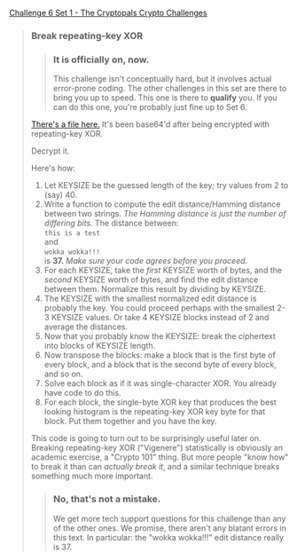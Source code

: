 [Challenge 6 Set 1 - The Cryptopals Crypto Challenges](https://cryptopals.com/sets/1/challenges/6)

> ### Break repeating-key XOR
>
> > ### It is officially on, now.
> > This challenge isn't conceptually hard, but it involves actual error-prone coding. The other challenges in this set are there to bring you up to speed. This one is there to **qualify** you. If you can do this one, you're probably just fine up to Set 6.
>
> [There's a file here.](https://cryptopals.com/static/challenge-data/6.txt) It's been base64'd after being encrypted with repeating-key XOR.
>
> Decrypt it.
>
> Here's how:
>
> 1.  Let KEYSIZE be the guessed length of the key; try values from 2 to (say) 40.
> 2.  Write a function to compute the edit distance/Hamming distance between two strings. _The Hamming distance is just the number of differing bits._ The distance between:\
>     `this is a test`\
>     and\
>     `wokka wokka!!!`\
>      is **37.** _Make sure your code agrees before you proceed._
> 3.  For each KEYSIZE, take the _first_ KEYSIZE worth of bytes, and the _second_ KEYSIZE worth of bytes, and find the edit distance between them. Normalize this result by dividing by KEYSIZE.
> 4.  The KEYSIZE with the smallest normalized edit distance is probably the key. You could proceed perhaps with the smallest 2-3 KEYSIZE values. Or take 4 KEYSIZE blocks instead of 2 and average the distances.
> 5.  Now that you probably know the KEYSIZE: break the ciphertext into blocks of KEYSIZE length.
> 6.  Now transpose the blocks: make a block that is the first byte of every block, and a block that is the second byte of every block, and so on.
> 7.  Solve each block as if it was single-character XOR. You already have code to do this.
> 8.  For each block, the single-byte XOR key that produces the best looking histogram is the repeating-key XOR key byte for that block. Put them together and you have the key.
>
> This code is going to turn out to be surprisingly useful later on. Breaking repeating-key XOR ("Vigenere") statistically is obviously an academic exercise, a "Crypto 101" thing. But more people "know how" to break it than can _actually break it_, and a similar technique breaks something much more important.
>
> > ### No, that's not a mistake.
> > We get more tech support questions for this challenge than any of the other ones. We promise, there aren't any blatant errors in this text. In particular: the "wokka wokka!!!" edit distance really is 37.
